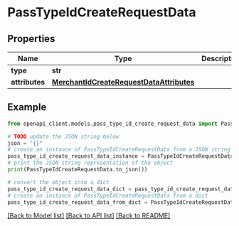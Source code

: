 # PassTypeIdCreateRequestData


## Properties

Name | Type | Description | Notes
------------ | ------------- | ------------- | -------------
**type** | **str** |  | 
**attributes** | [**MerchantIdCreateRequestDataAttributes**](MerchantIdCreateRequestDataAttributes.md) |  | 

## Example

```python
from openapi_client.models.pass_type_id_create_request_data import PassTypeIdCreateRequestData

# TODO update the JSON string below
json = "{}"
# create an instance of PassTypeIdCreateRequestData from a JSON string
pass_type_id_create_request_data_instance = PassTypeIdCreateRequestData.from_json(json)
# print the JSON string representation of the object
print(PassTypeIdCreateRequestData.to_json())

# convert the object into a dict
pass_type_id_create_request_data_dict = pass_type_id_create_request_data_instance.to_dict()
# create an instance of PassTypeIdCreateRequestData from a dict
pass_type_id_create_request_data_from_dict = PassTypeIdCreateRequestData.from_dict(pass_type_id_create_request_data_dict)
```
[[Back to Model list]](../README.md#documentation-for-models) [[Back to API list]](../README.md#documentation-for-api-endpoints) [[Back to README]](../README.md)



